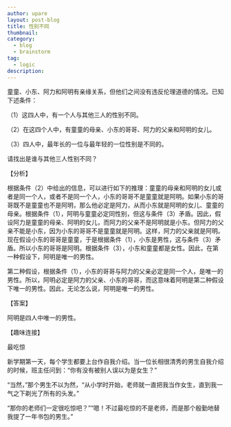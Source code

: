 ```yaml
---
author: upare
layout: post-blog
title: 性别不同
thumbnail:
category:
  - blog
  - brainstorm
tag:
  - logic
description: 
---
```

童童、小东、阿力和阿明有亲缘关系，但他们之间没有违反伦理道德的情况。已知下述条件：

（1）这四人中，有一个人与其他三人的性别不同。

（2）在这四个人中，有童童的母亲、小东的哥哥、阿力的父亲和阿明的女儿。

（3）四人中，最年长的一位与最年轻的一位性别是不同的。

请找出是谁与其他三人性别不同？

【分析】

根据条件（2）中给出的信息，可以进行如下的推理：童童的母亲和阿明的女儿或者是同一个人，或者不是同一个人，小东的哥哥不是童童就是阿明。如果小东的哥哥既不是童童也不是阿明，那么他必定是阿力，从而小东就是阿明的女儿、童童的母亲。根据条件（1），阿明与童童必定同性别，但这与条件（3）矛盾。因此，假设阿力是童童的母亲、阿明的女儿，而阿力的父亲不是阿明就是小东。但阿力的父亲不能是小东，因为小东的哥哥不是童童就是阿明。这样，阿力的父亲就是阿明。现在假设小东的哥哥是童童，于是根据条件（1），小东是男性，这与条件（3）矛盾。所以小东的哥哥是阿明。根据条件（3），小东和童童都是女性。因此，在第一种假设下，阿明是唯一的男性。

第二种假设，根据条件（1），小东的哥哥与阿力的父亲必定是同一个人，是唯一的男性。所以，阿明必定是阿力的父亲、小东的哥哥，而这意味着阿明是第二种假设下唯一的男性。因此，无论怎么说，阿明是唯一的男性。

【答案】

阿明是四人中唯一的男性。

【趣味连接】

最吃惊

新学期第一天，每个学生都要上台作自我介绍。当一位长相很清秀的男生自我介绍的时候，班主任问到：“你有没有被别人误以为是女生？”

“当然，”那个男生不以为然，“从小学时开始，老师就一直把我当作女生，直到我一气之下剃光了所有的头发。”

“那你的老师们一定很吃惊吧？”“嗯！不过最吃惊的不是老师，而是那个殷勤地替我提了一年书包的男生。”